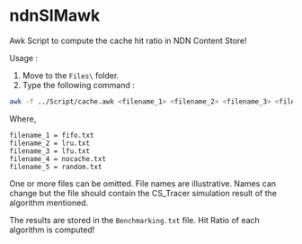# ndnSIMawk
Awk Script to compute the cache hit ratio in NDN Content Store!

Usage :

1. Move to the ```Files\``` folder.
2. Type the following command : 
```bash
awk -f ../Script/cache.awk <filename_1> <filename_2> <filename_3> <filename_4> <filename_5>
```
Where,
```
filename_1 = fifo.txt
filename_2 = lru.txt
filename_3 = lfu.txt
filename_4 = nocache.txt
filename_5 = random.txt
```
One or more files can be omitted. File names are illustrative. Names can change but the file should contain the CS_Tracer simulation result of the algorithm mentioned.

The results are stored in the ```Benchmarking.txt``` file. Hit Ratio of each algorithm is computed!
